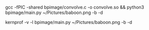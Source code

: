 gcc -fPIC -shared bpimage/convolve.c -o convolve.so && python3 bpimage/main.py ~/Pictures/baboon.png -b -d

kernprof -v -l  bpimage/main.py ~/Pictures/baboon.png -b -d
